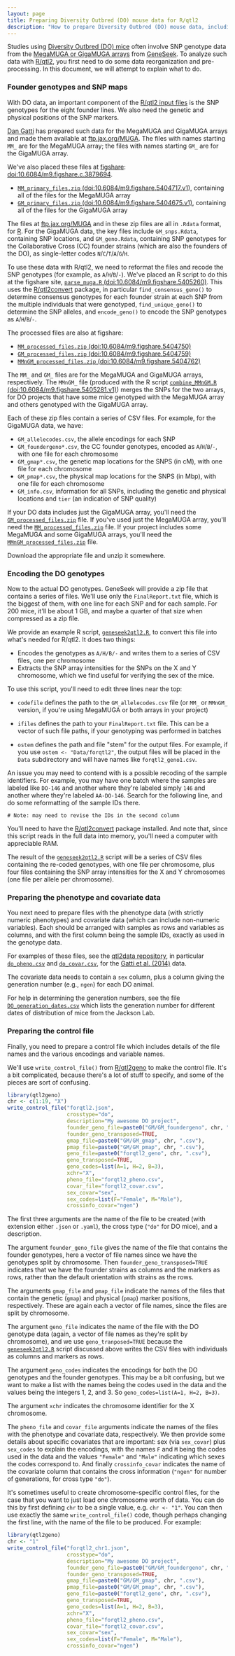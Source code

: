```yaml
---
layout: page
title: Preparing Diversity Outbred (DO) mouse data for R/qtl2
description: "How to prepare Diversity Outbred (DO) mouse data, including SNP genotypes from the MegaMUGA/GigaMUGA arrays, for use with R/qtl2."
---
```


Studies using [Diversity Outbred (DO) mice](https://www.jax.org/strain/009376)
often involve SNP genotype data from the
[MegaMUGA or GigaMUGA arrays](http://csbio.unc.edu/CCstatus/index.py?run=Genotype)
from [GeneSeek](http://genomics.neogen.com/en/mouse-universal-genotyping-array).
To analyze such data with [R/qtl2](http://kbroman.org/qtl2), you first
need to do some data reorganization and pre-processing. In this
document, we will attempt to explain what to do.

### Founder genotypes and SNP maps

With DO data, an important component of the
[R/qtl2 input files](../assets/vignettes/input_files.html) is the SNP
genotypes for the eight founder lines. We also need the genetic and
physical positions of the SNP markers.

[Dan Gatti](https://www.jax.org/research-and-faculty/faculty/research-scientists/daniel-gatti)
has prepared such data for the MegaMUGA and GigaMUGA arrays and made
them available at [ftp.jax.org/MUGA](ftp://ftp.jax.org/MUGA). The files with names
starting `MM_` are for the MegaMUGA array; the files with names
starting `GM_` are for the GigaMUGA array.

We've also placed these files at
[figshare](https://figshare.com):
[doi:10.6084/m9.figshare.c.3879694](https://doi.org/10.6084/m9.figshare.c.3879694).

- [`MM_primary_files.zip` (doi:10.6084/m9.figshare.5404717.v1)](https://doi.org/10.6084/m9.figshare.5404717.v1),
  containing all of the files for the MegaMUGA array
- [`GM_primary_files.zip` (doi:10.6084/m9.figshare.5404675.v1)](https://doi.org/10.6084/m9.figshare.5404675.v1),
  containing all of the files for the GigaMUGA array

The files at [ftp.jax.org/MUGA](ftp://ftp.jax.org/MUGA) and in these
zip files are all in `.Rdata` format, for
[R](https://www.r-project.org). For the GigaMUGA data, the key files
include `GM_snps.Rdata`, containing SNP locations, and
`GM_geno.Rdata`, containing SNP genotypes for the Collaborative Cross
(CC) founder strains (which are also the founders of the DO), as
single-letter codes `N`/`C`/`T`/`A`/`G`/`H`.

To use these data with R/qtl2, we need to reformat the files and
recode the SNP genotypes (for example, as `A`/`H`/`B`/`-`). We've
placed an R script to do this at the figshare site,
[`parse_muga.R` (doi:10.6084/m9.figshare.5405260)](https://doi.org/10.6084/m9.figshare.5405260).
This uses the [R/qtl2convert](https://github.com/rqtl/qtl2convert)
package, in particular `find_consensus_geno()` to determine consensus
genotypes for each founder strain at each SNP from the multiple
individuals that were genotyped, `find_unique_geno()` to determine the
SNP alleles, and `encode_geno()` to encode the SNP genotypes as
`A`/`H`/`B`/`-`.

The processed files are also at figshare:

- [`MM_processed_files.zip` (doi:10.6084/m9.figshare.5404750)](https://doi.org/10.6084/m9.figshare.5404750)
- [`GM_processed_files.zip` (doi:10.6084/m9.figshare.5404759)](https://doi.org/10.6084/m9.figshare.5404759)
- [`MMnGM_processed_files.zip` (doi:10.6084/m9.figshare.5404762)](https://doi.org/10.6084/m9.figshare.5404762)

The `MM_` and `GM_` files are for the MegaMUGA and GigaMUGA arrays,
respectively. The `MMnGM_` file (produced with the R script
[`combine_MMnGM.R` (doi:10.6084/m9.figshare.5405281.v1)](https://doi.org/10.6084/m9.figshare.5405281.v1))
merges the SNPs for the two arrays, for DO projects that have some
mice genotyped with the MegaMUGA array and others genotyped with the
GigaMUGA array.

Each of these zip files contain a series of CSV files. For example,
for the GigaMUGA data, we have:

- `GM_allelecodes.csv`, the allele encodings for each SNP
- `GM_foundergeno*.csv`, the CC founder genotypes, encoded as
  `A`/`H`/`B`/`-`, with one file for each chromosome
- `GM_gmap*.csv`, the genetic map locations for the SNPS (in cM), with
  one file for each chromosome
- `GM_pmap*.csv`, the physical map locations for the SNPS (in Mbp), with
  one file for each chromosome
- `GM_info.csv`, information for all SNPs, including the genetic and
  physical locations and `tier` (an indication of SNP quality)

If your DO data includes just the GigaMUGA array, you'll
need the
[`GM_processed_files.zip`](https://doi.org/10.6084/m9.figshare.5404759) file.
If you've used just the MegaMUGA array, you'll need the
[`MM_processed_files.zip`](https://doi.org/10.6084/m9.figshare.5404750) file.
If your project includes some MegaMUGA and some GigaMUGA arrays,
you'll need the
[`MMnGM_processed_files.zip`](https://doi.org/10.6084/m9.figshare.5404762) file.

Download the appropriate file and unzip it somewhere.



### Encoding the DO genotypes

Now to the actual DO genotypes. GeneSeek will provide a zip file that
contains a series of files. We'll use only the `FinalReport.txt` file,
which is the biggest of them, with one line for each SNP and for each
sample. For 200 mice, it'll be about 1 GB, and maybe a quarter of that
size when compressed as a zip file.

We provide an example R script,
[`geneseek2qtl2.R`](../assets/geneseek2qtl2.R), to convert this file
into what's needed for R/qtl2. It does two things:

- Encodes the genotypes as `A/H/B/-` and writes them to a series of
  CSV files, one per chromosome
- Extracts the SNP array intensities for the SNPs on the X and Y
  chromosome, which we find useful for verifying the sex of the mice.

To use this script, you'll need to edit three lines near the top:

- `codefile` defines the path to the `GM_allelecodes.csv` file (or
  `MM_` or `MMnGM_` version, if you're using MegaMUGA or both arrays
  in your project)

- `ifiles` defines the path to your `FinalReport.txt` file. This can
  be a vector of such file paths, if your genotyping was performed in
  batches

- `ostem` defines the path and file "stem" for the output files. For
  example, if you use `ostem <- "Data/forqtl2"`, the output files will
  be placed in the `Data` subdirectory and will have names like
  `forqtl2_geno1.csv`.

An issue you may need to contend with is a possible
recoding of the sample identifiers. For example, you may have one batch
where the samples are labeled like `DO-146` and another where they're
labeled simply `146` and another where they're labeled `AA-DO-146`.
Search for the following line, and do some reformatting of the sample
IDs there.

```
# Note: may need to revise the IDs in the second column
```

You'll need to have the
[R/qtl2convert](https://github.com/rqtl/qtl2convert) package
installed. And note that, since this script reads in the full data
into memory, you'll need a computer with appreciable RAM.

The result of the [`geneseek2qtl2.R`](../assets/geneseek2qtl2.R)
script will be a series of CSV files containing the re-coded
genotypes, with one file per chromosome, plus four files containing
the SNP array intensities for the X and Y chromosomes (one file per
allele per chromosome).



### Preparing the phenotype and covariate data

You next need to prepare files with the phenotype data (with strictly
numeric phenotypes) and covariate data (which can include non-numeric
variables). Each should be arranged with samples as rows and variables
as columns, and with the first column being the sample IDs, exactly as
used in the genotype data.

For examples of these files, see the
[qtl2data repository](https://github.com/rqtl/qtl2data), in particular
[`do_pheno.csv`](https://github.com/rqtl/qtl2data/blob/master/DO_Gatti2014/do_pheno.csv)
and
[`do_covar.csv`](https://github.com/rqtl/qtl2data/blob/master/DO_Gatti2014/do_covar.csv),
for the [Gatti et al. (2014)](http://www.g3journal.org/content/ggg/4/9/1623.full.pdf) data.

The covariate data needs to contain a `sex` column, plus a column
giving the generation number (e.g., `ngen`) for each DO animal.

For help in determining the generation numbers, see
the file
[`DO_generation_dates.csv`](../assets/DO_generation_dates.csv) which
lists the generation number for different dates of distribution of
mice from the Jackson Lab.


### Preparing the control file

Finally, you need to prepare a control file which includes details of
the file names and the various encodings and variable names.

We'll use `write_control_file()` from
[R/qtl2geno](https://github.com/rqtl/qtl2geno) to make the control
file. It's a bit complicated, because there's a lot of stuff to
specify, and some of the pieces are sort of confusing.

```r
library(qtl2geno)
chr <- c(1:19, "X")
write_control_file("forqtl2.json",
                   crosstype="do",
                   description="My awesome DO project",
                   founder_geno_file=paste0("GM/GM_foundergeno", chr, ".csv"),
                   founder_geno_transposed=TRUE,
                   gmap_file=paste0("GM/GM_gmap", chr, ".csv"),
                   pmap_file=paste0("GM/GM_pmap", chr, ".csv"),
                   geno_file=paste0("forqtl2_geno", chr, ".csv"),
                   geno_transposed=TRUE,
                   geno_codes=list(A=1, H=2, B=3),
                   xchr="X",
                   pheno_file="forqtl2_pheno.csv",
                   covar_file="forqtl2_covar.csv",
                   sex_covar="sex",
                   sex_codes=list(F="Female", M="Male"),
                   crossinfo_covar="ngen")
```

The first three arguments are the name of the file to be created (with
extension either `.json` or `.yaml`), the cross type (`"do"` for DO
mice), and a description.

The argument `founder_geno_file` gives the name of the file that contains the founder
genotypes, here a vector of file names since we have the genotypes
split by chromosome. Then `founder_geno_transposed=TRUE` indicates that we
have the founder strains as columns and the markers as rows, rather
than the default orientation with strains as the rows.

The arguments `gmap_file` and `pmap_file` indicate the names of the
files that contain the genetic (`gmap`) and physical (`pmap`) marker
positions, respectively. These are again each a vector of file names, since the
files are split by chromosome.

The argument `geno_file` indicates the name of the file with the DO genotype data (again, a
vector of file names as they're split by chromosome), and we use
`geno_tranposed=TRUE` because the
[`geneseek2qtl2.R`](../assets/geneseek2qtl2.R) script discussed above
writes the CSV files with individuals as columns and markers as rows.

The argument `geno_codes` indicates the encodings for both the DO genotypes
and the founder genotypes. This may be a bit confusing, but we want to
make a list with the names being the codes used in the data and the
values being the integers 1, 2, and 3. So `geno_codes=list(A=1, H=2,
B=3)`.

The argument `xchr` indicates the chromosome identifier for the X
chromosome.

The `pheno_file` and `covar_file` arguments indicate the names of the
files with the phenotype and covariate data, respectively. We then
provide some details about specific covariates that are important: sex
(via `sex_covar`) plus `sex_codes` to explain the encodings, with
the names `F` and `M` being the codes used in the data and the values
`"Female"` and `"Male"` indicating which sexes the codes correspond
to. And finally `crossinfo_covar` indicates the name of the covariate
column that contains the cross information (`"ngen"` for number of
generations, for cross type `"do"`).

It's sometimes useful to create chromosome-specific control
files, for the case that you want to just load one chromosome worth of
data. You can do this by first defining `chr` to be a single value,
e.g. `chr <- "1"`. You can then use exactly the same
`write_control_file()` code, though perhaps changing the first line,
with the name of the file to be produced. For example:

```r
library(qtl2geno)
chr <- "1"
write_control_file("forqtl2_chr1.json",
                   crosstype="do",
                   description="My awesome DO project",
                   founder_geno_file=paste0("GM/GM_foundergeno", chr, ".csv"),
                   founder_geno_transposed=TRUE,
                   gmap_file=paste0("GM/GM_gmap", chr, ".csv"),
                   pmap_file=paste0("GM/GM_pmap", chr, ".csv"),
                   geno_file=paste0("forqtl2_geno", chr, ".csv"),
                   geno_transposed=TRUE,
                   geno_codes=list(A=1, H=2, B=3),
                   xchr="X",
                   pheno_file="forqtl2_pheno.csv",
                   covar_file="forqtl2_covar.csv",
                   sex_covar="sex",
                   sex_codes=list(F="Female", M="Male"),
                   crossinfo_covar="ngen")
```
